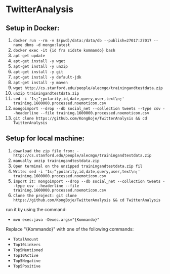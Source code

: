 # TwitterAnalysis
## Setup in Docker:
1. `docker run --rm -v $(pwd)/data:/data/db --publish=27017:27017 --name dbms -d mongo:latest`
2. `docker exec -it {id fra sidste kommando} bash`
3. `apt-get update`
4. `apt-get install -y wget`
5. `apt-get install -y unzip`
6. `apt-get install -y git`
7. `apt-get install -y default-jdk`
8. `apt-get install -y maven`
9. `wget http://cs.stanford.edu/people/alecmgo/trainingandtestdata.zip`
10. `unzip trainingandtestdata.zip`
11. `sed -i '1s;^;polarity,id,date,query,user,text\n;' training.1600000.processed.noemoticon.csv`
12. `mongoimport --drop --db social_net --collection tweets --type csv --headerline --file training.1600000.processed.noemoticon.csv`
13. `git clone https://github.com/KongBoje/TwitterAnalysis && cd TwitterAnalysis`

## Setup for local machine:
1. `download the zip file from: - http://cs.stanford.edu/people/alecmgo/trainingandtestdata.zip`
4. `manually unzip trainingandtestdata.zip`
5. `Open terminal on the unzipped trainingandtestdata.zip fil`
6. `Write: sed -i '1s;^;polarity,id,date,query,user,text\n;' training.1600000.processed.noemoticon.csv`
7. `import it: mongoimport --drop --db social_net --collection tweets --type csv --headerline --file training.1600000.processed.noemoticon.csv`
8. `Clone the project: git clone https://github.com/KongBoje/TwitterAnalysis && cd TwitterAnalysis`

run it by using the command:
- `mvn exec:java -Dexec.args="{Kommando}"`

Replace "{Kommando}" with one of the following commands:
- `TotalAmount`
- `Top10Linkers`
- `Top5Mentioned`
- `Top10Active`
- `Top5Negative`
- `Top5Positive`
